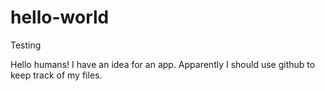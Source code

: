 # hello-world
Testing

Hello humans!
I have an idea for an app. Apparently I should use github to keep track of my files. 
